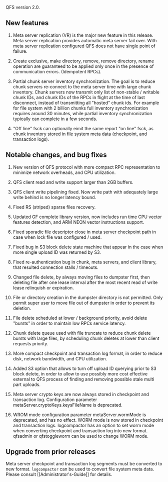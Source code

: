QFS version 2.0.

New features
-------------

1. Meta server replication (VR) is the major new feature in this release. Meta
server replication provides automatic meta server fail over. With meta server
replication configured QFS does not have single point of failure.

2. Create exclusive, make directory, remove, remove directory, rename operation
 are guaranteed to be applied only once in the presence of communication
 errors. (Idempotent RPCs).

3. Partial chunk server inventory synchronization.
 The goal is to reduce chunk servers re-connect to the meta server time with
 large chunk inventory.
 Chunk servers  now transmit only list of non-stable / writable chunk IDs, and
 chunk IDs of the RPCs in flight at the time of last disconnect, instead of
 transmitting all "hosted" chunk ids.
 For example for file system with 2 billion chunks full inventory
 synchronization requires around 30 minutes, while partial inventory
 synchronization typically can complete in a few seconds.

4. "Off line" fsck can optionally eimit the same report "on line" fsck, as chunk
 inventory stored in file system meta data (checkpoint, and transaction logs).

Notable changes, and bug fixes
----------------------------------------------

1. New version of QFS protocol with more compact RPC representation to minimize
 network overheads, and CPU utilization.

2. QFS client read and write support larger than 2GB buffers.

3. QFS client write pipelining fixed. Now write path with adequately large
write behind is no longer latency bound.

4. Fixed RS (striped) sparse files recovery.

5. Updated GF complete library version, now includes run time CPU vector features
 detection, and ARM NEON vector instructions support.

6. Fixed sporadic file descriptor close in meta server checkpoint path in case
 when lock file was configured / used.

7. Fixed bug in S3 block delete state machine that appear in the case when more
 single upload ID was returned by S3.

8. Fixed re-authentication bug in chunk, meta servers, and client library, that
 resulted connection stalls / timeouts.

9. Changed file delete, by always moving files to dumpster first, then deleting
 file after one lease interval after the most recent read of write lease
 relinquish or expiration.

10. File or directory creation in the dumpster directory is not permitted. Only
permit super user to move file out of dumpster in order to prevent its deletion.

11. File delete scheduled at lower / background priority, avoid delete "bursts"
 in order to maintain low RPCs service latency.

12. Chunk delete queue used with file truncate to reduce chunk delete bursts
 with large files, by scheduling chunk deletes at lower than client requests
 priority.

13. More compact checkpoint and transaction log format, in order to reduce
 disk, network bandwidth, and CPU utilization.

14. Added S3 option that allows to turn off upload ID querying prior to
 S3 block delete, in order to allow to use possibly more cost effective
 external to QFS process of finding and removing possible stale multi part
 uploads.

15. Meta server crypto keys are now always stored in checkpoint and transaction
 log. Configuration parameter metaServer.cryptoKeys.keysFileName is deprecated.

16. WROM mode configuration parameter metaServer.wormMode is deprecated, and has
 no effect. WORM mode is now stored in checkpoint and transaction logs.
 logcompactor has an option to set worm mode when converting checkpoint and
 transaction log into new format. qfsadmin or qfstoggleworm can be used to
 change WORM mode.


Upgrade from prior releases
---------------------------

Meta server checkpoint and transaction log segments must be converted to new
format. `logcompactor` can be used to convert file system meta data. Please
consult [[Administrator's-Guide]] for details.
